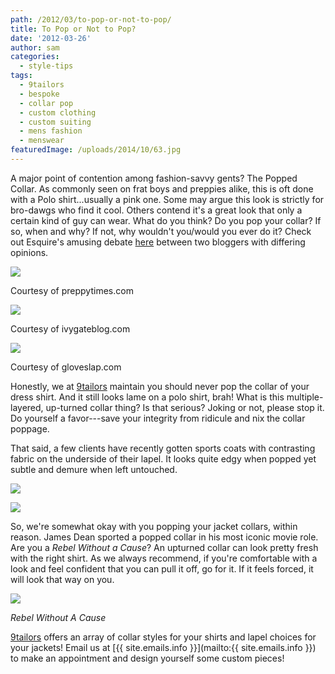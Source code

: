 ```yaml
---
path: /2012/03/to-pop-or-not-to-pop/
title: To Pop or Not to Pop?
date: '2012-03-26'
author: sam
categories:
  - style-tips
tags:
  - 9tailors
  - bespoke
  - collar pop
  - custom clothing
  - custom suiting
  - mens fashion
  - menswear
featuredImage: /uploads/2014/10/63.jpg
---
```

A major point of contention among fashion-savvy gents? The Popped Collar. As commonly seen on frat boys and preppies alike, this is oft done with a Polo shirt...usually a pink one. Some may argue this look is strictly for bro-dawgs who find it cool. Others contend it's a great look that only a certain kind of guy can wear. What do you think? Do you pop your collar? If so, when and why? If not, why wouldn't you/would you ever do it? Check out Esquire's amusing debate [here](http://www.esquire.com/blogs/mens-fashion/popped-collar-cool-071411) between two bloggers with differing opinions.

[![](http://4.bp.blogspot.com/-WW3yvwtkL2c/T235Nyycg5I/AAAAAAAAAHA/EHq8fVSHzSI/s320/popped-collar-2.jpg)](http://4.bp.blogspot.com/-WW3yvwtkL2c/T235Nyycg5I/AAAAAAAAAHA/EHq8fVSHzSI/s1600/popped-collar-2.jpg)

Courtesy of preppytimes.com

[![](http://3.bp.blogspot.com/-r3GHM0m9HCo/T235Oe-W_mI/AAAAAAAAAHI/ehXqBdx7Fco/s1600/poppedcollar-41662.jpg)](http://3.bp.blogspot.com/-r3GHM0m9HCo/T235Oe-W_mI/AAAAAAAAAHI/ehXqBdx7Fco/s1600/poppedcollar-41662.jpg)

Courtesy of ivygateblog.com

[![](http://3.bp.blogspot.com/-AFRobZD5etI/T235QPvZFqI/AAAAAAAAAHQ/VDt67COwk3o/s320/doublepopped.jpg)](http://3.bp.blogspot.com/-AFRobZD5etI/T235QPvZFqI/AAAAAAAAAHQ/VDt67COwk3o/s1600/doublepopped.jpg)

Courtesy of gloveslap.com

Honestly, we at [9tailors](http://www.9tailors.com/) maintain you should never pop the collar of your dress shirt. And it still looks lame on a polo shirt, brah! What is this multiple-layered, up-turned collar thing? Is that serious? Joking or not, please stop it. Do yourself a favor---save your integrity from ridicule and nix the collar poppage.

That said, a few clients have recently gotten sports coats with contrasting fabric on the underside of their lapel. It looks quite edgy when popped yet subtle and demure when left untouched.

[![](http://2.bp.blogspot.com/-wHNADIuEX2k/T24mYfqJnWI/AAAAAAAAAHY/9XJSTPr64NY/s320/P1030775.JPG)](http://2.bp.blogspot.com/-wHNADIuEX2k/T24mYfqJnWI/AAAAAAAAAHY/9XJSTPr64NY/s1600/P1030775.JPG)

[![](http://3.bp.blogspot.com/-haxYiFCXDsA/T24miYMdy6I/AAAAAAAAAHo/Nei9SLlh_Qw/s320/P1030777.JPG)](http://3.bp.blogspot.com/-haxYiFCXDsA/T24miYMdy6I/AAAAAAAAAHo/Nei9SLlh_Qw/s1600/P1030777.JPG)

So, we're somewhat okay with you popping your jacket collars, within reason. James Dean sported a popped collar in his most iconic movie role. Are you a _Rebel Without a Cause_? An upturned collar can look pretty fresh with the right shirt. As we always recommend, if you're comfortable with a look and feel confident that you can pull it off, go for it. If it feels forced, it will look that way on you.

[![](http://2.bp.blogspot.com/-jOeIr--oBx8/T24nH4c6W8I/AAAAAAAAAHw/mWmSNRSR6uk/s320/rebel-without-a-cause-james-dean-red-jacket.jpg)](http://2.bp.blogspot.com/-jOeIr--oBx8/T24nH4c6W8I/AAAAAAAAAHw/mWmSNRSR6uk/s1600/rebel-without-a-cause-james-dean-red-jacket.jpg)

_Rebel Without A Cause_

[9tailors](http://www.9tailors.com/) offers an array of collar styles for your shirts and lapel choices for your jackets! Email us at [{{ site.emails.info }}](mailto:{{ site.emails.info }}) to make an appointment and design yourself some custom pieces!